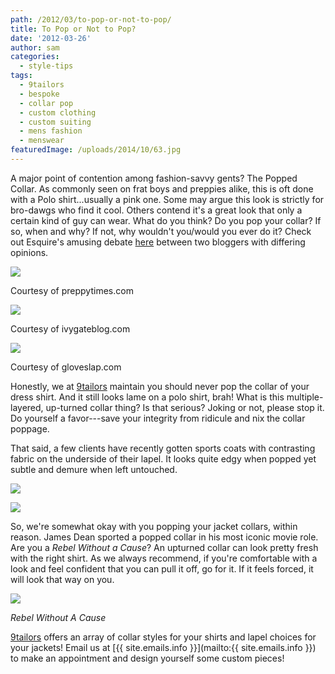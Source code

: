 ```yaml
---
path: /2012/03/to-pop-or-not-to-pop/
title: To Pop or Not to Pop?
date: '2012-03-26'
author: sam
categories:
  - style-tips
tags:
  - 9tailors
  - bespoke
  - collar pop
  - custom clothing
  - custom suiting
  - mens fashion
  - menswear
featuredImage: /uploads/2014/10/63.jpg
---
```

A major point of contention among fashion-savvy gents? The Popped Collar. As commonly seen on frat boys and preppies alike, this is oft done with a Polo shirt...usually a pink one. Some may argue this look is strictly for bro-dawgs who find it cool. Others contend it's a great look that only a certain kind of guy can wear. What do you think? Do you pop your collar? If so, when and why? If not, why wouldn't you/would you ever do it? Check out Esquire's amusing debate [here](http://www.esquire.com/blogs/mens-fashion/popped-collar-cool-071411) between two bloggers with differing opinions.

[![](http://4.bp.blogspot.com/-WW3yvwtkL2c/T235Nyycg5I/AAAAAAAAAHA/EHq8fVSHzSI/s320/popped-collar-2.jpg)](http://4.bp.blogspot.com/-WW3yvwtkL2c/T235Nyycg5I/AAAAAAAAAHA/EHq8fVSHzSI/s1600/popped-collar-2.jpg)

Courtesy of preppytimes.com

[![](http://3.bp.blogspot.com/-r3GHM0m9HCo/T235Oe-W_mI/AAAAAAAAAHI/ehXqBdx7Fco/s1600/poppedcollar-41662.jpg)](http://3.bp.blogspot.com/-r3GHM0m9HCo/T235Oe-W_mI/AAAAAAAAAHI/ehXqBdx7Fco/s1600/poppedcollar-41662.jpg)

Courtesy of ivygateblog.com

[![](http://3.bp.blogspot.com/-AFRobZD5etI/T235QPvZFqI/AAAAAAAAAHQ/VDt67COwk3o/s320/doublepopped.jpg)](http://3.bp.blogspot.com/-AFRobZD5etI/T235QPvZFqI/AAAAAAAAAHQ/VDt67COwk3o/s1600/doublepopped.jpg)

Courtesy of gloveslap.com

Honestly, we at [9tailors](http://www.9tailors.com/) maintain you should never pop the collar of your dress shirt. And it still looks lame on a polo shirt, brah! What is this multiple-layered, up-turned collar thing? Is that serious? Joking or not, please stop it. Do yourself a favor---save your integrity from ridicule and nix the collar poppage.

That said, a few clients have recently gotten sports coats with contrasting fabric on the underside of their lapel. It looks quite edgy when popped yet subtle and demure when left untouched.

[![](http://2.bp.blogspot.com/-wHNADIuEX2k/T24mYfqJnWI/AAAAAAAAAHY/9XJSTPr64NY/s320/P1030775.JPG)](http://2.bp.blogspot.com/-wHNADIuEX2k/T24mYfqJnWI/AAAAAAAAAHY/9XJSTPr64NY/s1600/P1030775.JPG)

[![](http://3.bp.blogspot.com/-haxYiFCXDsA/T24miYMdy6I/AAAAAAAAAHo/Nei9SLlh_Qw/s320/P1030777.JPG)](http://3.bp.blogspot.com/-haxYiFCXDsA/T24miYMdy6I/AAAAAAAAAHo/Nei9SLlh_Qw/s1600/P1030777.JPG)

So, we're somewhat okay with you popping your jacket collars, within reason. James Dean sported a popped collar in his most iconic movie role. Are you a _Rebel Without a Cause_? An upturned collar can look pretty fresh with the right shirt. As we always recommend, if you're comfortable with a look and feel confident that you can pull it off, go for it. If it feels forced, it will look that way on you.

[![](http://2.bp.blogspot.com/-jOeIr--oBx8/T24nH4c6W8I/AAAAAAAAAHw/mWmSNRSR6uk/s320/rebel-without-a-cause-james-dean-red-jacket.jpg)](http://2.bp.blogspot.com/-jOeIr--oBx8/T24nH4c6W8I/AAAAAAAAAHw/mWmSNRSR6uk/s1600/rebel-without-a-cause-james-dean-red-jacket.jpg)

_Rebel Without A Cause_

[9tailors](http://www.9tailors.com/) offers an array of collar styles for your shirts and lapel choices for your jackets! Email us at [{{ site.emails.info }}](mailto:{{ site.emails.info }}) to make an appointment and design yourself some custom pieces!